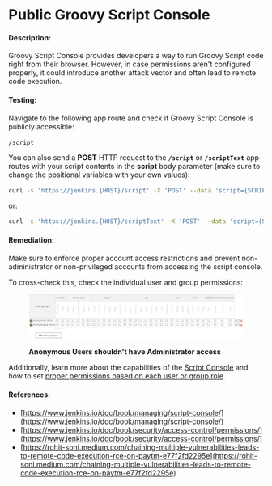 # Public Groovy Script Console

#### Description:

Groovy Script Console provides developers a way to run Groovy Script code right from their browser. However, in case permissions aren't configured properly, it could introduce another attack vector and often lead to remote code execution.

#### Testing:

Navigate to the following app route and check if Groovy Script Console is publicly accessible:

```
/script
```

You can also send a **POST** HTTP request to the **`/script`** or **`/scriptText`** app routes with your script contents in the **script** body parameter (make sure to change the positional variables with your own values):

```bash
curl -s 'https://jenkins.{HOST}/script' -X 'POST' --data 'script={SCRIPT}'
```

or:

```bash
curl -s 'https://jenkins.{HOST}/scriptText' -X 'POST' --data 'script={SCRIPT}'
```

#### Remediation:

Make sure to enforce proper account access restrictions and prevent non-administrator or non-privileged accounts from accessing the script console.

To cross-check this, check the individual user and group permissions:

<figure><img src="../../.gitbook/assets/image.png" alt=""><figcaption><p><strong>Anonymous Users shouldn't have Administrator access</strong></p></figcaption></figure>

Additionally, learn more about the capabilities of the [Script Console](https://www.jenkins.io/doc/book/managing/script-console/) and how to set [proper permissions based on each user or group role](https://www.jenkins.io/doc/book/security/access-control/permissions/).

#### References:

* [https://www.jenkins.io/doc/book/managing/script-console/](https://www.jenkins.io/doc/book/managing/script-console/)
* [https://www.jenkins.io/doc/book/security/access-control/permissions/](https://www.jenkins.io/doc/book/security/access-control/permissions/)
* [https://rohit-soni.medium.com/chaining-multiple-vulnerabilities-leads-to-remote-code-execution-rce-on-paytm-e77f2fd2295e](https://rohit-soni.medium.com/chaining-multiple-vulnerabilities-leads-to-remote-code-execution-rce-on-paytm-e77f2fd2295e)
